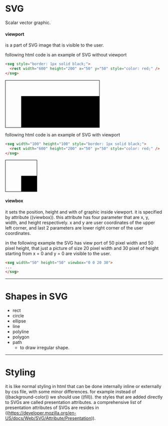 # SVG

Scalar vector graphic.

#### viewport

is a part of SVG image that is visible to the user.

 

following html code is an example of SVG without viewport 

```html
<svg style="border: 1px solid black;">
  <rect width="600" height="200" x="50" y="50" style="color: red;" />
</svg>
```



<svg style="border: 1px solid black;">
  <rect width="600" height="200" x="50" y="50" style="color: red;" />
</svg>



following html code is an example of SVG with viewport 

```html
<svg width="100" height="100" style="border: 1px solid black;">
  <rect width="600" height="200" x="50" y="50" style="color: red;" />
</svg>
```



<svg width="100" height="100" style="border: 1px solid black;">
  <rect width="600" height="200" x="50" y="50" style="color: red;" />
</svg>



#### viewbox

it sets the position, height and with of graphic inside viewport. it is specified by attribute ((viewbox)). this attribute has four parameter that are x, y, width, and height respectively. x and y are user coordinates of the upper left corner, and last 2 parameters are lower right corner of the user coordinates.



in the following example the SVG has view port of 50 pixel width and 50 pixel height, that just a picture of size 20 pixel width and 30 pixel of height starting from x = 0 and y = 0 are visible to the user.  

```html
<svg width="50" height="50" viewbox="0 0 20 30">
...
</svg>
```





***

# Shapes in SVG

- rect
- circle
- ellipse
- line
- polyline
- polygon
- path
  - to draw irregular shape.



***

# Styling

it is like normal styling in html that can be done internally inline or externally by css file, with some minor differences. for example instead of ((background-color)) we should use ((fill)). the styles that are added directly to SVGs are called presentation attributes. a comprehensive list of presentation attributes of SVGs are resides in ((https://developer.mozilla.org/en-US/docs/Web/SVG/Attribute/Presentation)).      